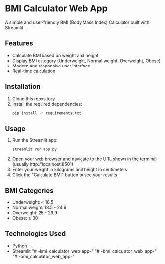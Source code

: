 # BMI Calculator Web App

A simple and user-friendly BMI (Body Mass Index) Calculator built with Streamlit.

## Features

- Calculate BMI based on weight and height
- Display BMI category (Underweight, Normal weight, Overweight, Obese)
- Modern and responsive user interface
- Real-time calculation

## Installation

1. Clone this repository
2. Install the required dependencies:
   ```bash
   pip install -r requirements.txt
   ```

## Usage

1. Run the Streamlit app:
   ```bash
   streamlit run app.py
   ```
2. Open your web browser and navigate to the URL shown in the terminal (usually http://localhost:8501)
3. Enter your weight in kilograms and height in centimeters
4. Click the "Calculate BMI" button to see your results

## BMI Categories

- Underweight: < 18.5
- Normal weight: 18.5 - 24.9
- Overweight: 25 - 29.9
- Obese: ≥ 30

## Technologies Used

- Python
- Streamlit "# -bmi_calculator_web_app-" 
"# -bmi_calculator_web_app-" 
"# -bmi_calculator_web_app-" 
